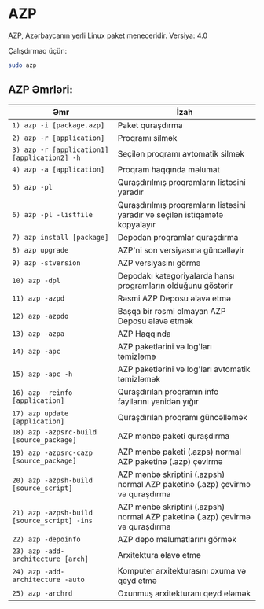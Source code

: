 # AZP

AZP, Azərbaycanın yerli Linux paket meneceridir.
Versiya: 4.0

Çalışdırmaq üçün:
```bash
sudo azp
```

## AZP Əmrləri:

| Əmr                                | İzah                                                              |
| ---------------------------------- | ----------------------------------------------------------------- |
| `1) azp -i [package.azp]`          | Paket quraşdırma                                                  |
| `2) azp -r [application]`          | Proqramı silmək                                                   |
| `3) azp -r [application1] [application2] -h`| Seçilən proqramı avtomatik silmək                        |
| `4) azp -a [application]`          | Proqram haqqında məlumat                                          |
| `5) azp -pl`                       | Quraşdırılmış proqramların listəsini yaradır                      |
| `6) azp -pl -listfile`             | Quraşdırılmış proqramların listəsini yaradır və seçilən istiqamətə kopyalayır         |
| `7) azp install [package]`         | Depodan proqramlar quraşdırma                                     |
| `8) azp upgrade`                   | AZP'ni son versiyasına güncəlləyir                                |
| `9) azp -stversion`                | AZP versiyasını görmə                                             |
| `10) azp -dpl`                     | Depodakı kategoriyalarda hansı programların olduğunu göstərir     |
| `11) azp -azpd`                    | Rəsmi AZP Deposu əlavə etmə                                       |
| `12) azp -azpdo`                   | Başqa bir rəsmi olmayan AZP Deposu əlavə etmək                    |
| `13) azp -azpa`                    | AZP Haqqında                                                      |
| `14) azp -apc`                     | AZP paketlərini və log'ları təmizləmə                             |
| `15) azp -apc -h`                  | AZP paketlərini və log'ları avtomatik təmizləmək                  |
| `16) azp -reinfo [application]`    | Quraşdırılan proqramın info fayllarını yenidən yığır              |
| `17) azp update [application]`     | Quraşdırılan proqramı güncəlləmək                                 |
| `18) azp -azpsrc-build [source_package]`    | AZP mənbə paketi quraşdırma                                                   |
| `19) azp -azpsrc-cazp [source_package]`     | AZP mənbə paketi (.azps) normal AZP paketinə (.azp) çevirmə                   |
| `20) azp -azpsh-build [source_script]`      | AZP mənbə skriptini (.azpsh) normal AZP paketinə (.azp) çevirmə və quraşdırma |
| `21) azp -azpsh-build [source_script] -ins` | AZP mənbə skriptini (.azpsh) normal AZP paketinə (.azp) çevirmə və quraşdırma |
| `22) azp -depoinfo`                | AZP depo məlumatlarını görmək                                     |
| `23) azp -add-architecture [arch]` | Arxitektura əlavə etmə                                            |
| `24) azp -add-architecture -auto`  | Komputer arxitekturasını oxuma və qeyd etmə                       |
| `25) azp -archrd`                  | Oxunmuş arxitekturanı qeyd eləmək                                 |
